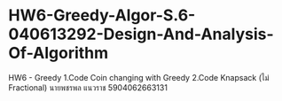 # HW6-Greedy-Algor-S.6-040613292-Design-And-Analysis-Of-Algorithm
HW6 - Greedy
1.Code Coin changing with Greedy
2.Code Knapsack (ไม่ Fractional)
นายพชรพล แนวราช 5904062663131
